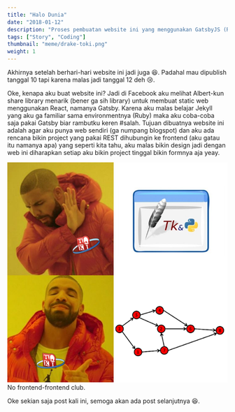 ```yaml
---
title: "Halo Dunia"
date: "2018-01-12"
description: "Proses pembuatan website ini yang menggunakan GatsbyJS (React) dan mengapa saya membuat website ini."
tags: ["Story", "Coding"]
thumbnail: "meme/drake-toki.png"
weight: 1
---
```


Akhirnya setelah berhari-hari website ini jadi juga 😆. Padahal mau dipublish tanggal 10 tapi karena malas jadi tanggal 12 deh 😢.

Oke, kenapa aku buat website ini? Jadi di Facebook aku melihat Albert-kun share library menarik (bener ga sih library) untuk membuat static web menggunakan React, namanya Gatsby. Karena aku malas belajar Jekyll yang aku ga familiar sama environmentnya (Ruby) maka aku coba-coba saja pakai Gatsby biar rambutku keren #salah. Tujuan dibuatnya website ini adalah agar aku punya web sendiri (ga numpang blogspot) dan aku ada rencana bikin project yang pakai REST dihubungin ke frontend (aku gatau itu namanya apa) yang seperti kita tahu, aku malas bikin design jadi dengan web ini diharapkan setiap aku bikin project tinggal bikin formnya aja yeay.

<div class="img-400">
    <img src="meme/drake-toki.png" alt="No frontend-frontend club" />
    <figcaption class="img-caption">No frontend-frontend club.</figcaption>
</div>

Oke sekian saja post kali ini, semoga akan ada post selanjutnya 😆.
